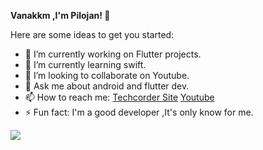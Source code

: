 <b>Vanakkm ,I'm Pilojan! 👋</b>


Here are some ideas to get you started:

- 🔭 I’m currently working on Flutter projects.
- 🌱 I’m currently learning swift.
- 👯 I’m looking to collaborate on Youtube. 
- 💬 Ask me about android and flutter dev.
- 📫 How to reach me: <a href="http://www.techcorder.com/">Techcorder Site</a> <a href="https://www.youtube.com/channel/UCwX6L1GZ9Y79sD4899BRwYQ/">Youtube</a>
- ⚡ Fun fact: I'm a good developer ,It's only know for me.

<img src="https://github-readme-stats.vercel.app/api?username=pilojanmobile&&show_icons=true&title_color=ffffff&icon_color=bb2acf&text_color=daf7dc&bg_color=151515"/>
